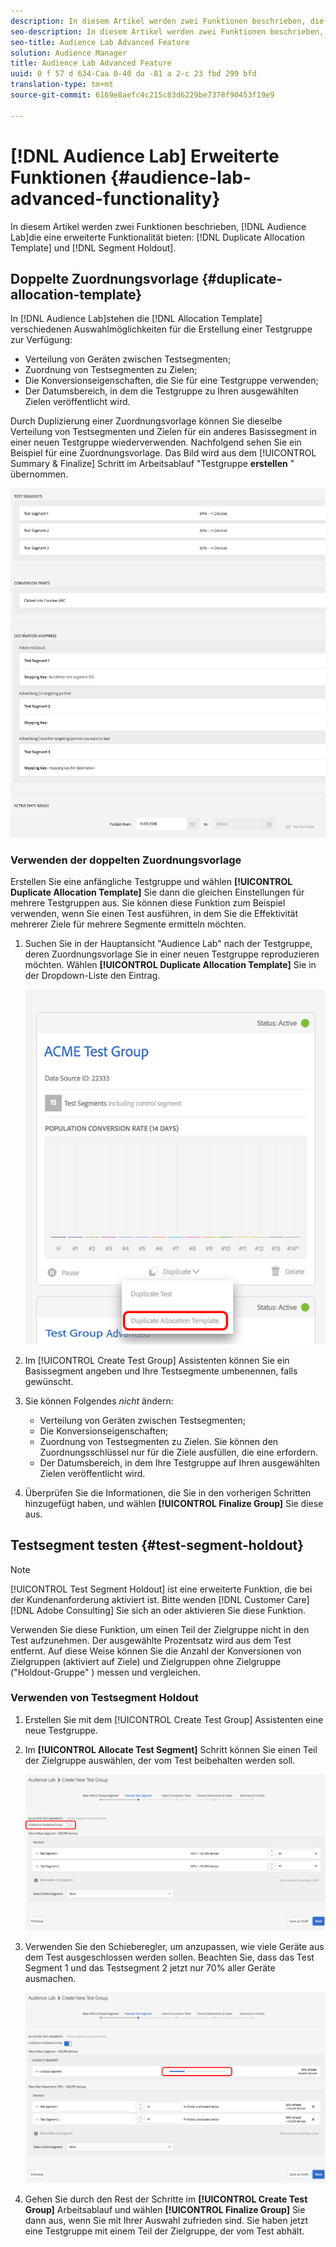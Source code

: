 ```yaml
---
description: In diesem Artikel werden zwei Funktionen beschrieben, die eine erweiterte Funktion für die Audience Lab Duplicate Allocation Template und Segment Holdout bereitstellen.
seo-description: In diesem Artikel werden zwei Funktionen beschrieben, die eine erweiterte Funktion für die Audience Lab Duplicate Allocation Template und Segment Holdout bereitstellen.
seo-title: Audience Lab Advanced Feature
solution: Audience Manager
title: Audience Lab Advanced Feature
uuid: 0 f 57 d 634-Caa 0-40 da -81 a 2-c 23 fbd 299 bfd
translation-type: tm+mt
source-git-commit: 6169e8aefc4c215c83d6229be7378f90453f19e9

---
```



# [!DNL Audience Lab] Erweiterte Funktionen {#audience-lab-advanced-functionality}

In diesem Artikel werden zwei Funktionen beschrieben, [!DNL Audience Lab]die eine erweiterte Funktionalität bieten: [!DNL Duplicate Allocation Template] und [!DNL Segment Holdout].

## Doppelte Zuordnungsvorlage {#duplicate-allocation-template}

<!-- 
<p>The <b>Allocation Template</b> represents how you split a test group into test segments and the way the test segments are mapped to destinations. </p>
 -->

In [!DNL Audience Lab]stehen die [!DNL Allocation Template] verschiedenen Auswahlmöglichkeiten für die Erstellung einer Testgruppe zur Verfügung:

* Verteilung von Geräten zwischen Testsegmenten;
* Zuordnung von Testsegmenten zu Zielen;
* Die Konversionseigenschaften, die Sie für eine Testgruppe verwenden;
* Der Datumsbereich, in dem die Testgruppe zu Ihren ausgewählten Zielen veröffentlicht wird.

Durch Duplizierung einer Zuordnungsvorlage können Sie dieselbe Verteilung von Testsegmenten und Zielen für ein anderes Basissegment in einer neuen Testgruppe wiederverwenden. Nachfolgend sehen Sie ein Beispiel für eine Zuordnungsvorlage. Das Bild wird aus dem [!UICONTROL Summary & Finalize] Schritt im Arbeitsablauf &quot;Testgruppe **erstellen** &quot; übernommen.

![](assets/allocation_template_3.png)

<!--
With the option to duplicate allocation templates, you can increase your productivity when running multivariate tests as part of multivariate campaigns.
-->

### Verwenden der doppelten Zuordnungsvorlage

Erstellen Sie eine anfängliche Testgruppe und wählen **[!UICONTROL Duplicate Allocation Template]** Sie dann die gleichen Einstellungen für mehrere Testgruppen aus. Sie können diese Funktion zum Beispiel verwenden, wenn Sie einen Test ausführen, in dem Sie die Effektivität mehrerer Ziele für mehrere Segmente ermitteln möchten.

1. Suchen Sie in der Hauptansicht &quot;Audience Lab&quot; nach der Testgruppe, deren Zuordnungsvorlage Sie in einer neuen Testgruppe reproduzieren möchten. Wählen **[!UICONTROL Duplicate Allocation Template]** Sie in der Dropdown-Liste den Eintrag.

   ![](assets/duplicate-allocation-template.png)

2. Im [!UICONTROL Create Test Group] Assistenten können Sie ein Basissegment angeben und Ihre Testsegmente umbenennen, falls gewünscht.
3. Sie können Folgendes *nicht* ändern:

   * Verteilung von Geräten zwischen Testsegmenten;
   * Die Konversionseigenschaften;
   * Zuordnung von Testsegmenten zu Zielen. Sie können den Zuordnungsschlüssel nur für die Ziele ausfüllen, die eine erfordern.
   * Der Datumsbereich, in dem Ihre Testgruppe auf Ihren ausgewählten Zielen veröffentlicht wird.

4. Überprüfen Sie die Informationen, die Sie in den vorherigen Schritten hinzugefügt haben, und wählen **[!UICONTROL Finalize Group]** Sie diese aus.

## Testsegment testen {#test-segment-holdout}

>[!NOTE]
>
>[!UICONTROL Test Segment Holdout] ist eine erweiterte Funktion, die bei der Kundenanforderung aktiviert ist. Bitte wenden [!DNL Customer Care][!DNL Adobe Consulting] Sie sich an oder aktivieren Sie diese Funktion.

Verwenden Sie diese Funktion, um einen Teil der Zielgruppe nicht in den Test aufzunehmen. Der ausgewählte Prozentsatz wird aus dem Test entfernt. Auf diese Weise können Sie die Anzahl der Konversionen von Zielgruppen (aktiviert auf Ziele) und Zielgruppen ohne Zielgruppe (&quot;Holdout-Gruppe&quot; ) messen und vergleichen.

<!--
<p>Note that this option is different to the control segment because it subtracts the percentage ................. You can withhold an audience group and still use a control segment. </p>
-->

### Verwenden von Testsegment Holdout

1. Erstellen Sie mit dem [!UICONTROL Create Test Group] Assistenten eine neue Testgruppe.
1. Im **[!UICONTROL Allocate Test Segment]** Schritt können Sie einen Teil der Zielgruppe auswählen, der vom Test beibehalten werden soll.

   ![Listenelement](assets/test-segment-holdout.png)

1. Verwenden Sie den Schieberegler, um anzupassen, wie viele Geräte aus dem Test ausgeschlossen werden sollen. Beachten Sie, dass das Test Segment 1 und das Testsegment 2 jetzt nur 70% aller Geräte ausmachen.

   ![](assets/test-segment-holdout-selected.png)

1. Gehen Sie durch den Rest der Schritte im **[!UICONTROL Create Test Group]** Arbeitsablauf und wählen **[!UICONTROL Finalize Group]** Sie dann aus, wenn Sie mit Ihrer Auswahl zufrieden sind. Sie haben jetzt eine Testgruppe mit einem Teil der Zielgruppe, der vom Test abhält.
